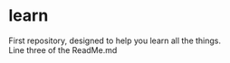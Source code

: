 # learn
First repository, designed to help you learn all the things.</br>
Line three of the ReadMe.md
